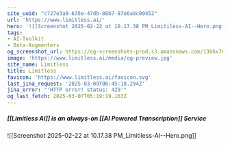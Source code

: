 ```yaml
---
site_uuid: "c727e3a9-635e-47db-88b7-87e6a9c09452"
url: 'https://www.limitless.ai/'
hero: '![[Screenshot 2025-02-22 at 10.17.38 PM_Limitiless-AI--Hero.png]]'
tags:
- AI-Toolkit
- Data-Augmenters
og_screenshot_url: https://og-screenshots-prod.s3.amazonaws.com/1366x768/80/false/be5dda991f6e510eb39c2ccf20a9100e6208d3ec95d2b430e869b3585328383c.jpeg
image: 'https://www.limitless.ai/media/og-preview.jpg'
site_name: Limitless
title: Limitless
favicon: 'https://www.limitless.ai/favicon.svg'
last_jina_request: '2025-03-09T06:45:18.294Z'
jina_error: "'HTTP error! status: 429'"
og_last_fetch: 2025-03-07T05:19:19.163Z
---
```

##### [[Limitless AI]] is an always-on [[AI Powered Transcription]] Service
![[Screenshot 2025-02-22 at 10.17.38 PM_Limitiless-AI--Hero.png]]
